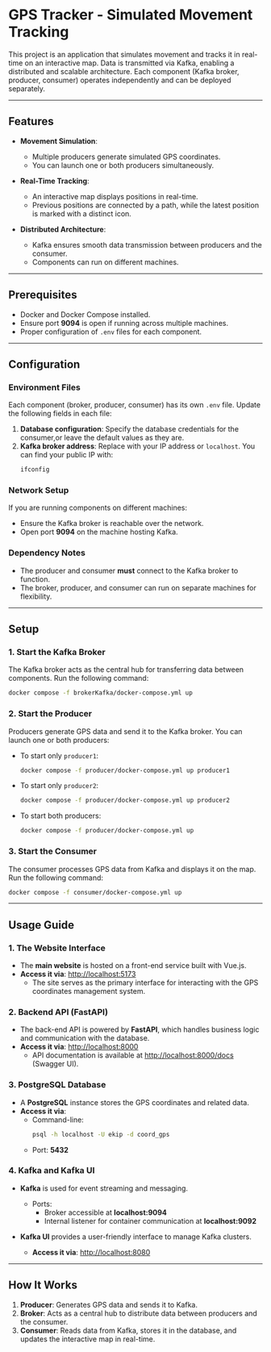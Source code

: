 # **GPS Tracker - Simulated Movement Tracking**

This project is an application that simulates movement and tracks it in real-time on an interactive map. Data is transmitted via Kafka, enabling a distributed and scalable architecture. Each component (Kafka broker, producer, consumer) operates independently and can be deployed separately.

---

## **Features**

- **Movement Simulation**:  
  - Multiple producers generate simulated GPS coordinates.  
  - You can launch one or both producers simultaneously.  

- **Real-Time Tracking**:  
  - An interactive map displays positions in real-time.  
  - Previous positions are connected by a path, while the latest position is marked with a distinct icon.  

- **Distributed Architecture**:  
  - Kafka ensures smooth data transmission between producers and the consumer.  
  - Components can run on different machines.

---

## **Prerequisites**

- Docker and Docker Compose installed.  
- Ensure port **9094** is open if running across multiple machines.  
- Proper configuration of `.env` files for each component.  

---

## **Configuration**

### **Environment Files**  
Each component (broker, producer, consumer) has its own `.env` file. Update the following fields in each file:  
1. **Database configuration**: Specify the database credentials for the consumer,or leave the default values as they are.  
2. **Kafka broker address**: Replace with your IP address or `localhost`. You can find your public IP with:  
   ```bash
   ifconfig
   ```

### **Network Setup**  
If you are running components on different machines:  
- Ensure the Kafka broker is reachable over the network.  
- Open port **9094** on the machine hosting Kafka.  

### **Dependency Notes**  
- The producer and consumer **must** connect to the Kafka broker to function.  
- The broker, producer, and consumer can run on separate machines for flexibility.  

---

## **Setup**

### **1. Start the Kafka Broker**  
The Kafka broker acts as the central hub for transferring data between components. Run the following command:  
```bash
docker compose -f brokerKafka/docker-compose.yml up
```

### **2. Start the Producer**  
Producers generate GPS data and send it to the Kafka broker. You can launch one or both producers:  
- To start only `producer1`:  
  ```bash
  docker compose -f producer/docker-compose.yml up producer1
  ```  
- To start only `producer2`:  
  ```bash
  docker compose -f producer/docker-compose.yml up producer2
  ```  
- To start both producers:  
  ```bash
  docker compose -f producer/docker-compose.yml up
  ```

### **3. Start the Consumer**  
The consumer processes GPS data from Kafka and displays it on the map. Run the following command:  
```bash
docker compose -f consumer/docker-compose.yml up
```

---
## **Usage Guide**

### **1. The Website Interface**
- The **main website** is hosted on a front-end service built with Vue.js.
- **Access it via**: [http://localhost:5173](http://localhost:5173)
  - The site serves as the primary interface for interacting with the GPS coordinates management system.


### **2. Backend API (FastAPI)**
- The back-end API is powered by **FastAPI**, which handles business logic and communication with the database.
- **Access it via**: [http://localhost:8000](http://localhost:8000)
  - API documentation is available at [http://localhost:8000/docs](http://localhost:8000/docs) (Swagger UI).


### **3. PostgreSQL Database**
- A **PostgreSQL** instance stores the GPS coordinates and related data.
- **Access it via**: 
  - Command-line:  
    ```bash
    psql -h localhost -U ekip -d coord_gps
    ```
  - Port: **5432**


### **4. Kafka and Kafka UI**
- **Kafka** is used for event streaming and messaging.
  - Ports:  
    - Broker accessible at **localhost:9094**
    - Internal listener for container communication at **localhost:9092**

- **Kafka UI** provides a user-friendly interface to manage Kafka clusters.
  - **Access it via**: [http://localhost:8080](http://localhost:8080)

---

## **How It Works**

1. **Producer**: Generates GPS data and sends it to Kafka.  
2. **Broker**: Acts as a central hub to distribute data between producers and the consumer.  
3. **Consumer**: Reads data from Kafka, stores it in the database, and updates the interactive map in real-time.  


